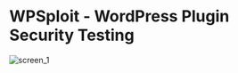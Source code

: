# WPSploit - WordPress Plugin Security Testing 

![screen_1](https://raw.githubusercontent.com/m4ll0k/wp_sploit/master/screen1.png)
